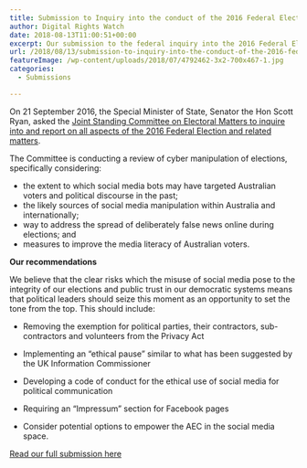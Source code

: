 ```yaml
---
title: Submission to Inquiry into the conduct of the 2016 Federal Election
author: Digital Rights Watch
date: 2018-08-13T11:00:51+00:00
excerpt: Our submission to the federal inquiry into the 2016 Federal Election.
url: /2018/08/13/submission-to-inquiry-into-the-conduct-of-the-2016-federal-election/
featureImage: /wp-content/uploads/2018/07/4792462-3x2-700x467-1.jpg
categories:
  - Submissions

---
```

On 21 September 2016, the Special Minister of State, Senator the Hon Scott Ryan, asked the [Joint Standing Committee on Electoral Matters to inquire into and report on all aspects of the 2016 Federal Election and related matters][1].

The Committee is conducting a review of cyber manipulation of elections, specifically considering:

  * the extent to which social media bots may have targeted Australian voters and political discourse in the past; 
  * the likely sources of social media manipulation within Australia and internationally; 
  * way to address the spread of deliberately false news online during elections; and 
  * measures to improve the media literacy of Australian voters.

**Our recommendations**

We believe that the clear risks which the misuse of social media pose to the integrity of our elections and public trust in our democratic systems means that political leaders should seize this moment as an opportunity to set the tone from the top. This should include:

  * Removing the exemption for political parties, their contractors, sub-contractors and volunteers from the Privacy Act
  * Implementing an “ethical pause” similar to what has been suggested by the UK Information Commissioner
  * Developing a code of conduct for the ethical use of social media for political communication
  * Requiring an “Impressum” section for Facebook pages  
    
  * Consider potential options to empower the AEC in the social media space.  
    

[Read our full submission here][2]

 [1]: https://www.aph.gov.au/Parliamentary_Business/Committees/Joint/Electoral_Matters/2016Election
 [2]: /wp-content/uploads/2018/08/060818-DRW-JSCEM-Cyber-manipulation.pdf